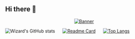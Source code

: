 ## Hi there 👋

<p align="center">
  <a href="https://www.youtube.com/watch?v=dQw4w9WgXcQ"><img src="https://steamuserimages-a.akamaihd.net/ugc/2274945577047540920/F399E3B88ED93CDFC40C8AFCDF67A91AE5983408/?imw=1000&imh=1000&ima=fit&impolicy=Letterbox&imcolor=%23000000&letterbox=false" alt="Banner"></a>
</p>


<div style="display: inline-block;">
  <img src="https://github-readme-stats.vercel.app/api?username=Echoslayer&show_icons=true" alt="Wizard's GitHub stats" />
</div>
<div style="display: inline-block; margin-left: 20px;">
  <a href="https://github.com/Echoslayer/github-readme-stats">
    <img src="https://github-readme-stats.vercel.app/api/pin/?username=Echoslayer&repo=github-readme-stats" alt="Readme Card" />
  </a>
</div>
<div style="display: inline-block; margin-left: 20px;">
  <a href="https://github.com/Echoslayer/github-readme-stats">
    <img src="https://github-readme-stats.vercel.app/api/top-langs/?username=Echoslayer&layout=compact" alt="Top Langs" />
  </a>
</div>






<!--
**Echoslayer/Echoslayer** is a ✨ _special_ ✨ repository because its `README.md` (this file) appears on your GitHub profile.

Here are some ideas to get you started:

- 🔭 I’m currently working on ...
- 🌱 I’m currently learning ...
- 👯 I’m looking to collaborate on ...
- 🤔 I’m looking for help with ...
- 💬 Ask me about ...
- 📫 How to reach me: ...
- 😄 Pronouns: ...
- ⚡ Fun fact: ...

 [![Wizard's GitHub stats]()
  [![Readme Card](https://github-readme-stats.vercel.app/api/pin/?username=Echoslayer&repo=github-readme-stats)](https://github.com/Echoslayer/github-readme-stats)
  [![Top Langs](https://github-readme-stats.vercel.app/api/top-langs/?username=Echoslayer&layout=compact)](https://github.com/Echoslayer/github-readme-stats)
-->


